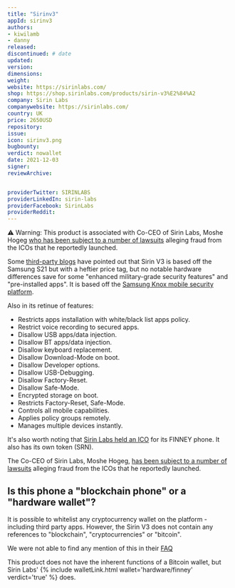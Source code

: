 ```yaml
---
title: "Sirinv3"
appId: sirinv3
authors:
- kiwilamb
- danny
released: 
discontinued: # date
updated:
version:
dimensions: 
weight: 
website: https://sirinlabs.com/
shop: https://shop.sirinlabs.com/products/sirin-v3%E2%84%A2
company: Sirin Labs
companywebsite: https://sirinlabs.com/
country: UK
price: 2650USD
repository: 
issue:
icon: sirinv3.png
bugbounty:
verdict: nowallet
date: 2021-12-03
signer:
reviewArchive:


providerTwitter: SIRINLABS
providerLinkedIn: sirin-labs
providerFacebook: SirinLabs
providerReddit: 
---
```



<div class="alertBox"><div>
⚠️ Warning: This product is associated with Co-CEO of Sirin Labs, Moshe Hogeg <a href="https://www.timesofisrael.com/3-of-israels-most-hyped-initial-coin-offerings-were-scams-ex-employees-allege/">who has been subject to a number of lawsuits</a> alleging fraud from the ICOs that he reportedly launched.
</div> </div>

Some [third-party blogs](https://www.gizmochina.com/2021/06/06/sirin-v3-rebadged-samsung-galaxy-s21-military-grade-security-features/) have pointed out that Sirin V3 is based off the Samsung S21 but with a heftier price tag, but no notable hardware differences save for some "enhanced military-grade security features" and "pre-installed apps". It is based off the [Samsung Knox mobile security platform](https://pr.reblonde.com/sirinlabs-v3/).

Also in its retinue of features:

- Restricts apps installation with white/black list apps policy.
- Restrict voice recording to secured apps.
- Disallow USB apps/data injection.
- Disallow BT apps/data injection.
- Disallow keyboard replacement.
- Disallow Download-Mode on boot.
- Disallow Developer options.
- Disallow USB-Debugging.
- Disallow Factory-Reset.
- Disallow Safe-Mode.
- Encrypted storage on boot.
- Restricts Factory-Reset, Safe-Mode.
- Controls all mobile capabilities.
- Applies policy groups remotely.
- Manages multiple devices instantly. 

It's also worth noting that [Sirin Labs held an ICO](https://bitcointalk.org/index.php?topic=2285838.0) for its FINNEY phone. It also has its own token (SRN).

The Co-CEO of Sirin Labs, Moshe Hogeg, [has been subject to a number of lawsuits](https://www.timesofisrael.com/3-of-israels-most-hyped-initial-coin-offerings-were-scams-ex-employees-allege/) alleging fraud from the ICOs that he reportedly launched.

## Is this phone a "blockchain phone" or a "hardware wallet"?

It is possible to whitelist any cryptocurrency wallet on the platform - including third party apps. However, the Sirin V3 does not contain any references to "blockchain", "cryptocurrencies" or "bitcoin". 

We were not able to find any mention of this in their [FAQ](https://shop.sirinlabs.com/pages/sirin-v3-faq)

This product does not have the inherent functions of a Bitcoin wallet, but Sirin Labs' {% include walletLink.html wallet='hardware/finney' verdict='true' %} does. 

 
